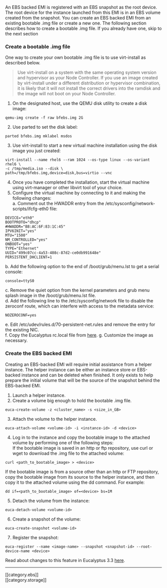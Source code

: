 An EBS backed EMI is registered with an EBS snapshot as the root device. The root device for the instance launched from this EMI is in an EBS volume created from the snapshot. You can create an EBS backed EMI from an existing bootable .img file or create a new one. The following section describes how to create a bootable .img file. If you already have one, skip to the next section

### Create a bootable .img file

One way to create your own bootable .img file is to use virt-install as described below.

>Use virt-install on a system with the same operating system version and hypervisor as your Node Controller. If you use an image created by virt-install under a different distribution or hypervisor combination, it is likely that it will not install the correct drivers into the ramdisk and the image will not boot on your Node Controller.

1. On the designated host, use the QEMU disk utility to create a disk image:  
```
qemu-img create -f raw bfebs.img 2G
```
2. Use parted to set the disk label:  
```
parted bfebs.img mklabel msdos  
```
3. Use virt-install to start a new virtual machine installation using the disk image you just created:
```
virt-install --name rhel6 --ram 1024 --os-type linux --os-variant rhel6 \
-c /tmp/media.iso --disk \
path=/tmp/bfebs.img,device=disk,bus=virtio --vnc
```
4. Once you have completed the installation, start the virtual machine using virt-manager or other libvirt tool of your choice.
5. Configure the virtual machine by connecting to it and making the following changes:  
   a. Comment out the HWADDR entry from the /etc/sysconfig/network-scripts/ifcfg-eth0 file: 
```
DEVICE="eth0"
BOOTPROTO="dhcp"
#HWADDR="B8:AC:6F:83:1C:45"
IPV6INIT="yes"
MTU="1500"
NM_CONTROLLED="yes"
ONBOOT="yes"
TYPE="Ethernet"
UUID="499c07cc-4a53-408c-87d2-ce0db991648e"
PERSISTENT_DHCLIENT=1
```
   b. Add the following option to the end of /boot/grub/menu.lst to get a serial console:
```
console=ttyS0
```
   c. Remove the quiet option from the kernel parameters and grub menu splash image in the /boot/grub/menu.lst file.  
   d. Add the following line to the /etc/sysconfig/network file to disable the zeroconf route, which can interfere with access to the metadata service:
```
NOZEROCONF=yes
```
   e. Edit /etc/udev/rules.d/70-persistent-net.rules and remove the entry for the existing NIC.  
   f. Copy the Eucalyptus rc.local file from [here](https://github.com/eucalyptus/Eucalyptus-Scripts/blob/master/rc.local).
   g. Customize the image as necessary.

### Create the EBS backed EMI

Creating an EBS-backed EMI will require initial assistance from a helper instance. The helper instance can be either an instance store or EBS-backed instance and can be deleted when finished. It only exists to help prepare the initial volume that will be the source of the snapshot behind the EBS-backed EMI.

1. Launch a helper instance.
2. Create a volume big enough to hold the bootable .img file.
```
euca-create-volume -z <cluster_name> -s <size_in_GB>
```
3. Attach the volume to the helper instance.
```
euca-attach-volume <volume-id> -i <instance-id> -d <device>
```
4. Log in to the instance and copy the bootable image to the attached volume by performing one of the following steps:  
If the bootable image is saved in an http or ftp repository, use curl or wget to download the .img file to the attached volume:
```
curl <path_to_bootable_image> > <device>
```
If the bootable image is from a source other than an http or FTP repository, copy the bootable image from its source to the helper instance, and then copy it to the attached volume using the dd command. For example:
```
dd if=<path_to_bootable_image> of=<device> bs=1M
```
5. Detach the volume from the instance:
```
euca-detach-volume <volume-id>
```
6. Create a snapshot of the volume:
```
euca-create-snapshot <volume-id>
```
7. Register the snapshot:
```
euca-register --name <image-name> --snapshot <snapshot-id> --root-device-name <device>
```

Read about changes to this feature in Eucalyptus 3.3 [here](https://github.com/eucalyptus/eucalyptus/wiki/Boot-from-EBS-changes-in-Eucalyptus-3_3_0).

***
[[category.ebs]]  
[[category.storage]]